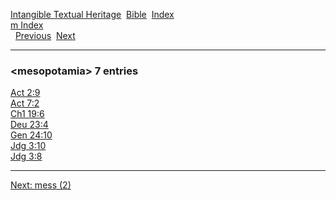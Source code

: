 [Intangible Textual Heritage](../../index)  [Bible](../index) 
[Index](index)   
[m Index](_m_)  
  [Previous](c07360)  [Next](c07362) 

------------------------------------------------------------------------

### &lt;mesopotamia&gt; 7 entries

[Act 2:9](../kjv/act002.htm#009)  
[Act 7:2](../kjv/act007.htm#002)  
[Ch1 19:6](../kjv/ch1019.htm#006)  
[Deu 23:4](../kjv/deu023.htm#004)  
[Gen 24:10](../kjv/gen024.htm#010)  
[Jdg 3:10](../kjv/jdg003.htm#010)  
[Jdg 3:8](../kjv/jdg003.htm#008)  

------------------------------------------------------------------------

[Next: mess (2)](c07362)
